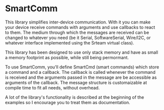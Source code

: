 # SmartComm

This library simplifies inter-device communication. With it you can make your device receive commands with arguments and use callbacks to react to them. The medium through which the messages are received can be changed to whatever you need (be it Serial, SoftwareSerial, Wire/I2C, or whatever interface implemented using the Srteam virtual class).

This library has been designed to use only stack memory and have as small a memory footprint as possible, while still being permormant.

To use SmartComm, you'll define SmartCmd (smart commands) which store a command and a callback. The callback is called whenever the command is received and the arguments passed in the message are be accessible as arguments of the callback. The message structure is customaizable at compile time to fit all needs, without overhead.

A lot of the library's functionality is described at the beginning of the examples so I encourage you to treat them as documentation.
